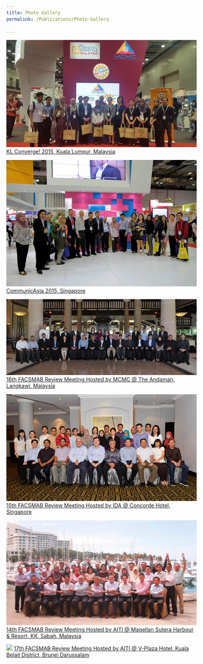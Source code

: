 ```yaml
---
title: Photo Gallery
permalink: /Publications/Photo-Gallery

---
```

![](/assets/images/Photo1.jpg)
[KL Converge! 2015, Kuala Lumpur, Malaysia](/assets/images/Photo1.jpg)

![](/assets/images/Photo2.jpg)
[CommunicAsia 2015, Singapore](/assets/images/Photo2.jpg)

![](/assets/images/Photo3.jpg)
[16th FACSMAB Review Meeting Hosted by MCMC @ The Andaman, Langkawi, Malaysia](/assets/images/Photo3.jpg)

![](/assets/images/Photo4.jpg)
[15th FACSMAB Review Meeting Hosted by IDA @ Concorde Hotel, Singapore](/assets/images/Photo4.jpg)

![](/assets/images/Photo5.jpg)
[14th FACSMAB Review Meeting Hosted by AITI @ Magellan Sutera Harbour & Resort, KK, Sabah, Malaysia](/assets/images/Photo5.jpg)

![](/assets/images/17th-FACSMAB-Review-Group-Photophoto-gallery.jpg)
[17th FACSMAB Review Meeting Hosted by AITI @ V-Plaza Hotel, Kuala Belait District, Brunei Darussalam](/assets/images/17th-FACSMAB-Review-Group-Photophoto-gallery.jpg)
